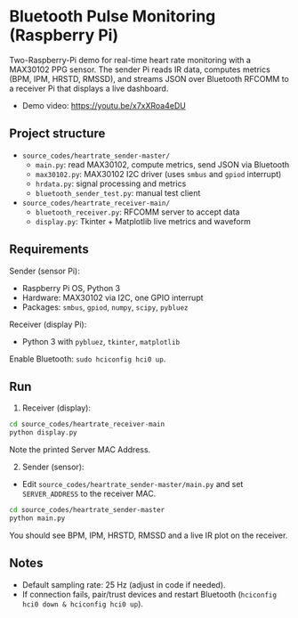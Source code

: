 # Bluetooth Pulse Monitoring (Raspberry Pi)

Two-Raspberry-Pi demo for real-time heart rate monitoring with a MAX30102 PPG sensor. The sender Pi reads IR data, computes metrics (BPM, IPM, HRSTD, RMSSD), and streams JSON over Bluetooth RFCOMM to a receiver Pi that displays a live dashboard.

- Demo video: https://youtu.be/x7xXRoa4eDU

## Project structure
- `source_codes/heartrate_sender-master/`
  - `main.py`: read MAX30102, compute metrics, send JSON via Bluetooth
  - `max30102.py`: MAX30102 I2C driver (uses `smbus` and `gpiod` interrupt)
  - `hrdata.py`: signal processing and metrics
  - `bluetooth_sender_test.py`: manual test client
- `source_codes/heartrate_receiver-main/`
  - `bluetooth_receiver.py`: RFCOMM server to accept data
  - `display.py`: Tkinter + Matplotlib live metrics and waveform

## Requirements
Sender (sensor Pi):
- Raspberry Pi OS, Python 3
- Hardware: MAX30102 via I2C, one GPIO interrupt
- Packages: `smbus`, `gpiod`, `numpy`, `scipy`, `pybluez`

Receiver (display Pi):
- Python 3 with `pybluez`, `tkinter`, `matplotlib`

Enable Bluetooth: `sudo hciconfig hci0 up`.

## Run
1) Receiver (display):
```bash
cd source_codes/heartrate_receiver-main
python display.py
```
Note the printed Server MAC Address.

2) Sender (sensor):
- Edit `source_codes/heartrate_sender-master/main.py` and set `SERVER_ADDRESS` to the receiver MAC.
```bash
cd source_codes/heartrate_sender-master
python main.py
```

You should see BPM, IPM, HRSTD, RMSSD and a live IR plot on the receiver.

## Notes
- Default sampling rate: 25 Hz (adjust in code if needed).
- If connection fails, pair/trust devices and restart Bluetooth (`hciconfig hci0 down & hciconfig hci0 up`).

